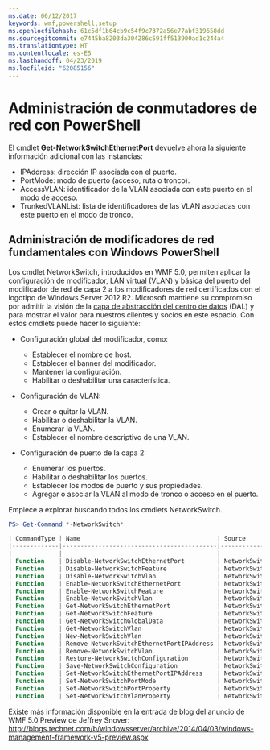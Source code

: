 ```yaml
---
ms.date: 06/12/2017
keywords: wmf,powershell,setup
ms.openlocfilehash: 61c5df1b64cb9c54f9c7372a56e77abf319658dd
ms.sourcegitcommit: e7445ba8203da304286c591ff513900ad1c244a4
ms.translationtype: HT
ms.contentlocale: es-ES
ms.lasthandoff: 04/23/2019
ms.locfileid: "62085156"
---
```

# <a name="network-switch-management-with-powershell"></a>Administración de conmutadores de red con PowerShell

El cmdlet **Get-NetworkSwitchEthernetPort** devuelve ahora la siguiente información adicional con las instancias:

- IPAddress: dirección IP asociada con el puerto.
- PortMode: modo de puerto (acceso, ruta o tronco).
- AccessVLAN: identificador de la VLAN asociada con este puerto en el modo de acceso.
- TrunkedVLANList: lista de identificadores de las VLAN asociadas con este puerto en el modo de tronco.

## <a name="fundamental-network-switch-management-with-windows-powershell"></a>Administración de modificadores de red fundamentales con Windows PowerShell

Los cmdlet NetworkSwitch, introducidos en WMF 5.0, permiten aplicar la configuración de modificador, LAN virtual (VLAN) y básica del puerto del modificador de red de capa 2 a los modificadores de red certificados con el logotipo de Windows Server 2012 R2. Microsoft mantiene su compromiso por admitir la visión de la [capa de abstracción del centro de datos](http://technet.microsoft.com/cloud/dal.aspx) (DAL) y para mostrar el valor para nuestros clientes y socios en este espacio. Con estos cmdlets puede hacer lo siguiente:

- Configuración global del modificador, como:
    - Establecer el nombre de host.
    - Establecer el banner del modificador.
    - Mantener la configuración.
    - Habilitar o deshabilitar una característica.

- Configuración de VLAN:
    - Crear o quitar la VLAN.
    - Habilitar o deshabilitar la VLAN.
    - Enumerar la VLAN.
    - Establecer el nombre descriptivo de una VLAN.

- Configuración de puerto de la capa 2:
    - Enumerar los puertos.
    - Habilitar o deshabilitar los puertos.
    - Establecer los modos de puerto y sus propiedades.
    - Agregar o asociar la VLAN al modo de tronco o acceso en el puerto.

Empiece a explorar buscando todos los cmdlets NetworkSwitch.

```powershell
PS> Get-Command *-NetworkSwitch*

| CommandType | Name                                      | Source        |
|-------------|-------------------------------------------|---------------|
|             |                                           |               |
| Function    | Disable-NetworkSwitchEthernetPort         | NetworkSwitch |
| Function    | Disable-NetworkSwitchFeature              | NetworkSwitch |
| Function    | Disable-NetworkSwitchVlan                 | NetworkSwitch |
| Function    | Enable-NetworkSwitchEthernetPort          | NetworkSwitch |
| Function    | Enable-NetworkSwitchFeature               | NetworkSwitch |
| Function    | Enable-NetworkSwitchVlan                  | NetworkSwitch |
| Function    | Get-NetworkSwitchEthernetPort             | NetworkSwitch |
| Function    | Get-NetworkSwitchFeature                  | NetworkSwitch |
| Function    | Get-NetworkSwitchGlobalData               | NetworkSwitch |
| Function    | Get-NetworkSwitchVlan                     | NetworkSwitch |
| Function    | New-NetworkSwitchVlan                     | NetworkSwitch |
| Function    | Remove-NetworkSwitchEthernetPortIPAddress | NetworkSwitch |
| Function    | Remove-NetworkSwitchVlan                  | NetworkSwitch |
| Function    | Restore-NetworkSwitchConfiguration        | NetworkSwitch |
| Function    | Save-NetworkSwitchConfiguration           | NetworkSwitch |
| Function    | Set-NetworkSwitchEthernetPortIPAddress    | NetworkSwitch |
| Function    | Set-NetworkSwitchPortMode                 | NetworkSwitch |
| Function    | Set-NetworkSwitchPortProperty             | NetworkSwitch |
| Function    | Set-NetworkSwitchVlanProperty             | NetworkSwitch |
```

Existe más información disponible en la entrada de blog del anuncio de WMF 5.0 Preview de Jeffrey Snover: <http://blogs.technet.com/b/windowsserver/archive/2014/04/03/windows-management-framework-v5-preview.aspx>
